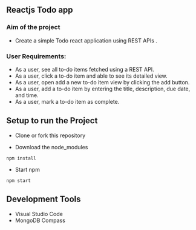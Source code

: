 ## Reactjs Todo app

### Aim of the project
- Create a simple Todo react application using REST APIs . 

### User Requirements:

- As a user,  see all to-do items fetched using a REST API.
- As a user, click a to-do item and able to see its detailed view.
- As a user, open add a new to-do item view by clicking the add button.
- As a user, add a to-do item by entering the title, description, due date, and time.
- As a user, mark a to-do item as complete.

## Setup to run the Project
 - Clone or fork this repository

- Download the node_modules
```
npm install
```
-  Start npm
```
npm start
```

## Development Tools
 -  Visual Studio Code
 -  MongoDB Compass
 
 
